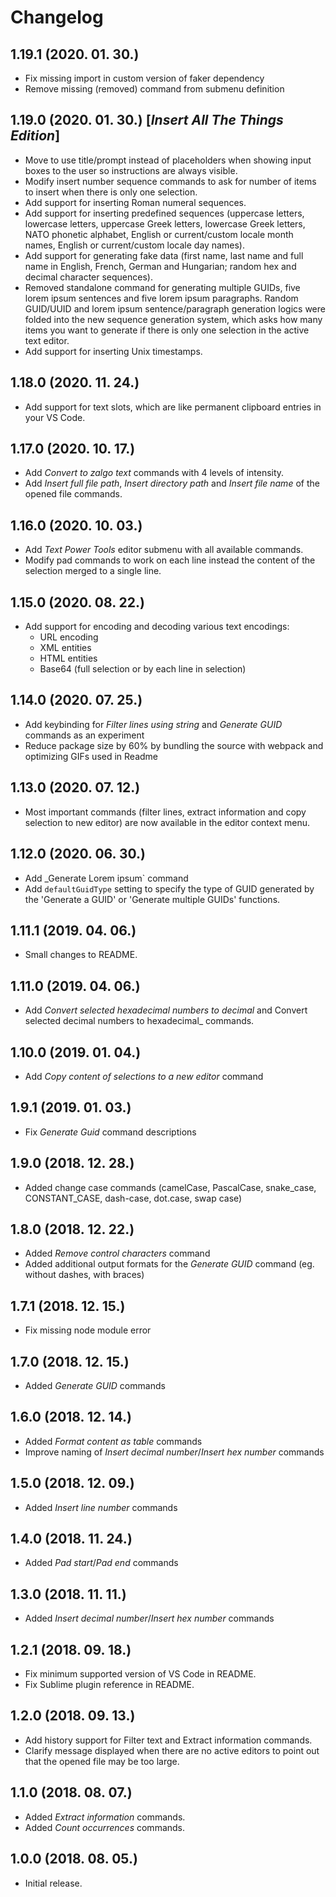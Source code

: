 # Changelog

## **1.19.1** (2020. 01. 30.)
- Fix missing import in custom version of faker dependency
- Remove missing (removed) command from submenu definition

## **1.19.0** (2020. 01. 30.) [_Insert All The Things Edition_]
- Move to use title/prompt instead of placeholders when showing input boxes to the user so instructions are always visible.
- Modify insert number sequence commands to ask for number of items to insert when there is only one selection.
- Add support for inserting Roman numeral sequences.
- Add support for inserting predefined sequences (uppercase letters, lowercase letters, uppercase Greek letters, lowercase Greek letters, NATO phonetic alphabet, English or current/custom locale month names, English or current/custom locale day names).
- Add support for generating fake data (first name, last name and full name in English, French, German and Hungarian; random hex and decimal character sequences).
- Removed standalone command for generating multiple GUIDs, five lorem ipsum sentences and five lorem ipsum paragraphs. Random GUID/UUID and lorem ipsum sentence/paragraph generation logics were folded into the new sequence generation system, which asks how many items you want to generate if there is only one selection in the active text editor.
- Add support for inserting Unix timestamps.

## **1.18.0** (2020. 11. 24.)
- Add support for text slots, which are like permanent clipboard entries in your VS Code.

## **1.17.0** (2020. 10. 17.)
- Add _Convert to zalgo text_ commands with 4 levels of intensity.
- Add _Insert full file path_, _Insert directory path_ and _Insert file name_ of the opened file commands.

## **1.16.0** (2020. 10. 03.)
- Add *Text Power Tools* editor submenu with all available commands.
- Modify pad commands to work on each line instead the content of the selection merged to a single line.

## **1.15.0** (2020. 08. 22.)
- Add support for encoding and decoding various text encodings:
  - URL encoding
  - XML entities
  - HTML entities
  - Base64 (full selection or by each line in selection)

## **1.14.0** (2020. 07. 25.)
- Add keybinding for _Filter lines using string_ and _Generate GUID_ commands as an experiment
- Reduce package size by 60% by bundling the source with webpack and optimizing GIFs used in Readme

## **1.13.0** (2020. 07. 12.)
- Most important commands (filter lines, extract information and copy selection to new editor) are now available in the editor context menu.

## **1.12.0** (2020. 06. 30.)
- Add _Generate Lorem ipsum` command
- Add `defaultGuidType` setting to specify the type of GUID generated by the 'Generate a GUID' or 'Generate multiple GUIDs' functions.

## **1.11.1** (2019. 04. 06.)
- Small changes to README.

## **1.11.0** (2019. 04. 06.)
- Add _Convert selected hexadecimal numbers to decimal_ and Convert selected decimal numbers to hexadecimal_ commands.

## **1.10.0** (2019. 01. 04.)
- Add _Copy content of selections to a new editor_ command

## **1.9.1** (2019. 01. 03.)
- Fix _Generate Guid_ command descriptions

## **1.9.0** (2018. 12. 28.)
- Added change case commands (camelCase, PascalCase, snake_case, CONSTANT_CASE, dash-case, dot.case, swap case)

## **1.8.0** (2018. 12. 22.)
- Added _Remove control characters_ command
- Added additional output formats for the _Generate GUID_ command (eg. without dashes, with braces)

## **1.7.1** (2018. 12. 15.)
- Fix missing node module error

## **1.7.0** (2018. 12. 15.)
- Added _Generate GUID_ commands

## **1.6.0** (2018. 12. 14.)
- Added _Format content as table_ commands
- Improve naming of _Insert decimal number_/_Insert hex number_ commands

## **1.5.0** (2018. 12. 09.)
- Added _Insert line number_ commands

## **1.4.0** (2018. 11. 24.)
- Added _Pad start_/_Pad end_ commands

## **1.3.0** (2018. 11. 11.)
- Added _Insert decimal number_/_Insert hex number_ commands

## **1.2.1** (2018. 09. 18.)
- Fix minimum supported version of VS Code in README.
- Fix Sublime plugin reference in README.

## **1.2.0** (2018. 09. 13.)
- Add history support for Filter text and Extract information commands.
- Clarify message displayed when there are no active editors to point out that the opened file may
  be too large.

## **1.1.0** (2018. 08. 07.)
- Added _Extract information_ commands.
- Added _Count occurrences_ commands.

## **1.0.0** (2018. 08. 05.)
- Initial release.
